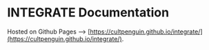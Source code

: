 # INTEGRATE Documentation

Hosted on Github Pages --> 
[https://cultpenguin.github.io/integrate/](https://cultpenguin.github.io/integrate/).
